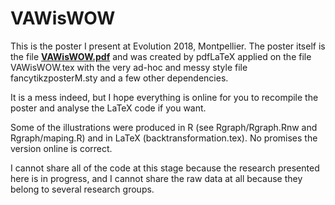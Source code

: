 # VAWisWOW
This is the poster I present at Evolution 2018, Montpellier.
The poster itself is the file **[VAWisWOW.pdf](https://timotheenivalis.github.io)** and was created by pdfLaTeX applied on the file VAWisWOW.tex with the very ad-hoc and messy style file fancytikzposterM.sty and a few other dependencies. 

It is a mess indeed, but I hope everything is online for you to recompile the poster and analyse the LaTeX code if you want.

Some of the illustrations were produced in R (see Rgraph/Rgraph.Rnw and Rgraph/maping.R) and in LaTeX (backtransformation.tex). No promises the version online is correct. 

I cannot share all of the code at this stage because the research presented here is in progress, and I cannot share the raw data at all because they belong to several research groups.

